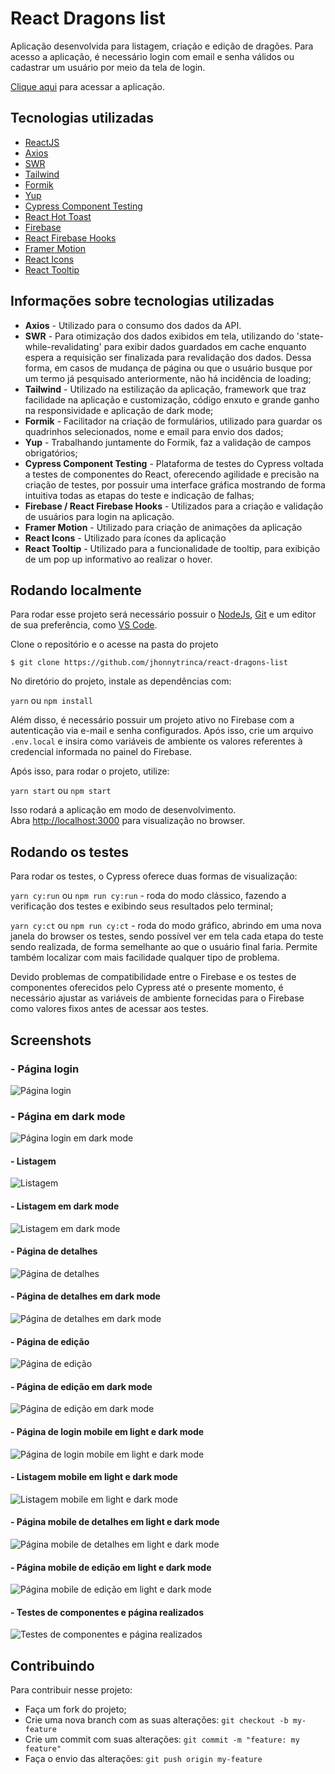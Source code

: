 # React Dragons list

Aplicação desenvolvida para listagem, criação e edição de dragões.
Para acesso a aplicação, é necessário login com email e senha válidos ou cadastrar um usuário por meio da tela de login.

[Clique aqui](https://jhonnytrinca.github.io/react-dragons-list/) para acessar a aplicação.

## Tecnologias utilizadas

- [ReactJS](https://reactjs.org/)
- [Axios](https://axios-http.com/ptbr/docs/intro)
- [SWR](https://swr.vercel.app/)
- [Tailwind](https://tailwindcss.com/)
- [Formik](https://formik.org/)
- [Yup](https://www.npmjs.com/package/yup)
- [Cypress Component Testing](https://www.cypress.io/blog/2021/04/06/cypress-component-testing-react/)
- [React Hot Toast](https://react-hot-toast.com/)
- [Firebase](https://firebase.google.com/)
- [React Firebase Hooks](https://github.com/csfrequency/react-firebase-hooks/)
- [Framer Motion](https://www.framer.com/motion/)
- [React Icons](https://react-icons.github.io/react-icons/)
- [React Tooltip](https://github.com/ReactTooltip/react-tooltip)

## Informações sobre tecnologias utilizadas

- **Axios** - Utilizado para o consumo dos dados da API.
- **SWR** - Para otimização dos dados exibidos em tela, utilizando do 'state-while-revalidating' para exibir dados guardados em cache enquanto espera a requisição ser finalizada para revalidação dos dados. Dessa forma, em casos de mudança de página ou que o usuário busque por um termo já pesquisado anteriormente, não há incidência de loading;
- **Tailwind** - Utilizado na estilização da aplicação, framework que traz facilidade na aplicação e customização, código enxuto e grande ganho na responsividade e aplicação de dark mode;
- **Formik** - Facilitador na criação de formulários, utilizado para guardar os quadrinhos selecionados, nome e email para envio dos dados;
- **Yup** - Trabalhando juntamente do Formik, faz a validação de campos obrigatórios;
- **Cypress Component Testing** - Plataforma de testes do Cypress voltada a testes de componentes do React, oferecendo agilidade e precisão na criação de testes, por possuir uma interface gráfica mostrando de forma intuitiva todas as etapas do teste e indicação de falhas;
- **Firebase / React Firebase Hooks** - Utilizados para a criação e validação de usuários para login na aplicação.
- **Framer Motion** - Utilizado para criação de animações da aplicação
- **React Icons** - Utilizado para ícones da aplicação
- **React Tooltip** - Utilizado para a funcionalidade de tooltip, para exibição de um pop up informativo ao realizar o hover.

## Rodando localmente

Para rodar esse projeto será necessário possuir o [NodeJs](https://nodejs.org/en/), [Git](https://git-scm.com/) e um editor de sua preferência, como [VS Code](https://code.visualstudio.com/).

Clone o repositório e o acesse na pasta do projeto

```
$ git clone https://github.com/jhonnytrinca/react-dragons-list
```

No diretório do projeto, instale as dependências com:

`yarn` ou `npm install`

Além disso, é necessário possuir um projeto ativo no Firebase com a autenticação via e-mail e senha configurados. Após isso, crie um arquivo `.env.local` e insira como variáveis de ambiente os valores referentes à credencial informada no painel do Firebase.

Após isso, para rodar o projeto, utilize:

`yarn start` ou `npm start`

Isso rodará a aplicação em modo de desenvolvimento.\
Abra [http://localhost:3000](http://localhost:3000) para visualização no browser.

## Rodando os testes

Para rodar os testes, o Cypress oferece duas formas de visualização:

`yarn cy:run` ou `npm run cy:run` - roda do modo clássico, fazendo a verificação dos testes e exibindo seus resultados pelo terminal;

`yarn cy:ct` ou `npm run cy:ct` - roda do modo gráfico, abrindo em uma nova janela do browser os testes, sendo possível ver em tela cada etapa do teste sendo realizada, de forma semelhante ao que o usuário final faria. Permite também localizar com mais facilidade qualquer tipo de problema.

Devido problemas de compatibilidade entre o Firebase e os testes de componentes oferecidos pelo Cypress até o presente momento, é necessário ajustar as variáveis de ambiente fornecidas para o Firebase como valores fixos antes de acessar aos testes.

## Screenshots

### - Página login

![Página login](https://i.imgur.com/v1riWVt.jpg)

### - Página em dark mode

![Página login em dark mode](https://i.imgur.com/wrRA2uc.jpg)

#### - Listagem

![Listagem](https://i.imgur.com/H0O8KH9.jpg)

#### - Listagem em dark mode

![Listagem em dark mode](https://i.imgur.com/e8pNPQo.jpg)

#### - Página de detalhes

![Página de detalhes](https://i.imgur.com/vnzUcxV.jpg)

#### - Página de detalhes em dark mode

![Página de detalhes em dark mode](https://i.imgur.com/Qhh7Sp7.jpg)

#### - Página de edição

![Página de edição](https://i.imgur.com/tEGzkKx.jpg)

#### - Página de edição em dark mode

![Página de edição em dark mode](https://i.imgur.com/0NsPkky.jpg)

#### - Página de login mobile em light e dark mode

![Página de login mobile em light e dark mode](https://i.imgur.com/u6MGKbc.jpg)

#### - Listagem mobile em light e dark mode

![Listagem mobile em light e dark mode](https://i.imgur.com/Ged6AXQ.jpg)

#### - Página mobile de detalhes em light e dark mode

![Página mobile de detalhes em light e dark mode](https://i.imgur.com/u4LjcAV.jpg)

#### - Página mobile de edição em light e dark mode

![Página mobile de edição em light e dark mode](https://i.imgur.com/8NTLCjH.jpg)

#### - Testes de componentes e página realizados

![Testes de componentes e página realizados](https://i.imgur.com/6H39uuj.png)

## Contribuindo

Para contribuir nesse projeto:

- Faça um fork do projeto;
- Crie uma nova branch com as suas alterações: `git checkout -b my-feature`
- Crie um commit com suas alterações: `git commit -m "feature: my feature"`
- Faça o envio das alterações: `git push origin my-feature`
